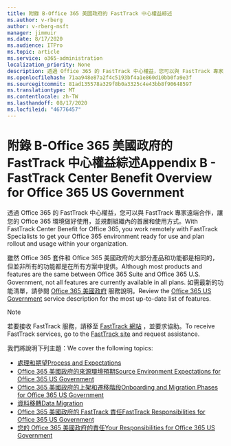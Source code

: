 ```yaml
---
title: 附錄 B-Office 365 美國政府的 FastTrack 中心權益綜述
ms.author: v-rberg
author: v-rberg-msft
manager: jimmuir
ms.date: 8/17/2020
ms.audience: ITPro
ms.topic: article
ms.service: o365-administration
localization_priority: None
description: 透過 Office 365 的 FastTrack 中心權益，您可以與 FastTrack 專家遠端合作，讓您的 Office 365 環境做好使用，並規劃組織內的首展和使用方式。
ms.openlocfilehash: 71aa948e87a2f4c5193bf4a1e860d10bb0fa9e3f
ms.sourcegitcommit: 81ad135578a329f8b0a3325c4e43bb8f90648597
ms.translationtype: MT
ms.contentlocale: zh-TW
ms.lasthandoff: 08/17/2020
ms.locfileid: "46776457"
---
```

# <a name="appendix-b---fasttrack-center-benefit-overview-for-office-365-us-government"></a><span data-ttu-id="667b3-103">附錄 B-Office 365 美國政府的 FastTrack 中心權益綜述</span><span class="sxs-lookup"><span data-stu-id="667b3-103">Appendix B - FastTrack Center Benefit Overview for Office 365 US Government</span></span>

<span data-ttu-id="667b3-104">透過 Office 365 的 FastTrack 中心權益，您可以與 FastTrack 專家遠端合作，讓您的 Office 365 環境做好使用，並規劃組織內的首展和使用方式。</span><span class="sxs-lookup"><span data-stu-id="667b3-104">With FastTrack Center Benefit for Office 365, you work remotely with FastTrack Specialists to get your Office 365 environment ready for use and plan rollout and usage within your organization.</span></span> 
  
<span data-ttu-id="667b3-105">雖然 Office 365 套件和 Office 365 美國政府的大部分產品和功能都是相同的，但並非所有的功能都是在所有方案中提供。</span><span class="sxs-lookup"><span data-stu-id="667b3-105">Although most products and features are the same between Office 365 Suite and Office 365 U.S. Government, not all features are currently available in all plans.</span></span> <span data-ttu-id="667b3-106">如需最新的功能清單，請參閱 [Office 365 美國政府](https://aka.ms/aboutgovcloud) 服務說明。</span><span class="sxs-lookup"><span data-stu-id="667b3-106">Review the [Office 365 US Government](https://aka.ms/aboutgovcloud) service description for the most up-to-date list of features.</span></span>

> [!NOTE]
> <span data-ttu-id="667b3-107">若要接收 FastTrack 服務，請移至 [FastTrack 網站](https://go.microsoft.com/fwlink/?linkid=780698) ，並要求協助。</span><span class="sxs-lookup"><span data-stu-id="667b3-107">To receive FastTrack services, go to the [FastTrack site](https://go.microsoft.com/fwlink/?linkid=780698) and request assistance.</span></span>  

<span data-ttu-id="667b3-108">我們將說明下列主題：</span><span class="sxs-lookup"><span data-stu-id="667b3-108">We cover the following topics:</span></span>
- [<span data-ttu-id="667b3-109">處理和期望</span><span class="sxs-lookup"><span data-stu-id="667b3-109">Process and Expectations</span></span>](process-and-expectations.md) 
- [<span data-ttu-id="667b3-110">Office 365 美國政府的來源環境預期</span><span class="sxs-lookup"><span data-stu-id="667b3-110">Source Environment Expectations for Office 365 US Government</span></span>](US-Gov-appendix-source-environment-expectations.md)   
- [<span data-ttu-id="667b3-111">Office 365 美國政府的上架和遷移階段</span><span class="sxs-lookup"><span data-stu-id="667b3-111">Onboarding and Migration Phases for Office 365 US Government</span></span>](US-Gov-appendix-onboarding-and-migration.md)
- [<span data-ttu-id="667b3-112">資料移轉</span><span class="sxs-lookup"><span data-stu-id="667b3-112">Data Migration</span></span>](data-migration.md)    
- [<span data-ttu-id="667b3-113">Office 365 美國政府的 FastTrack 責任</span><span class="sxs-lookup"><span data-stu-id="667b3-113">FastTrack Responsibilities for Office 365 US Government</span></span>](US-Gov-appendix-fasttrack-responsibilities.md)   
- [<span data-ttu-id="667b3-114">您的 Office 365 美國政府的責任</span><span class="sxs-lookup"><span data-stu-id="667b3-114">Your Responsibilities for Office 365 US Government</span></span>](US-Gov-appendix-your-responsibilities.md)    


